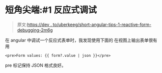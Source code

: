 # 短角尖端:#1 反应式调试

> 原文:[https://dev . to/uberkeeg/short-angular-tips-1-reactive-form-debugging-2m6g](https://dev.to/uberkeeg/short-angular-tips-1-reactive-form-debugging-2m6g)

在 angular 中调试一个反应式表单时，我发现使用下面的
在视图上输出表单很有用

```
<pre>Form values: {{ form?.value | json }}</pre> 
```

pre 标记保持 JSON 格式良好。